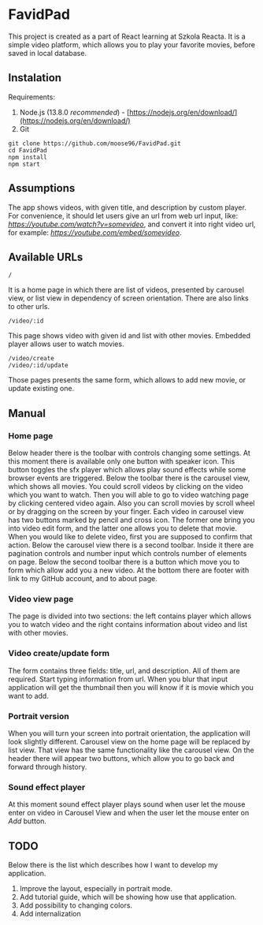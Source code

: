 # FavidPad

This project is created as a part of React learning at Szkola Reacta. It is a simple video platform, which allows you to play your favorite movies, before saved in local database.

## Instalation

Requirements:
1. Node.js (13.8.0 *recommended*) - [https://nodejs.org/en/download/](https://nodejs.org/en/download/)
2. Git

```
git clone https://github.com/moose96/FavidPad.git
cd FavidPad
npm install
npm start
```

## Assumptions

The app shows videos, with given title, and description by custom player. For convenience, it should let users give an url from web url input, like: *https://youtube.com/watch?v=somevideo*, and convert it into right video url, for example: *https://youtube.com/embed/somevideo*.

## Available URLs

```
/
```
It is a home page in which there are list of videos, presented by carousel view, or list view in dependency of screen orientation.
There are also links to other urls.

```
/video/:id
```
This page shows video with given id and list with other movies. Embedded player allows user to watch movies.

```
/video/create
/video/:id/update
```
Those pages presents the same form, which allows to add new movie, or update existing one.

## Manual

### Home page
Below header there is the toolbar with controls changing some settings. At this moment there is available only one button with speaker icon. This button toggles the sfx player which allows play sound effects while some browser events are triggered. Below the toolbar there is the carousel view, which shows all movies. You could scroll videos by clicking on the video which you want
to watch. Then you will able to go to video watching page by clicking centered video again. Also you can scroll movies by
scroll wheel or by dragging on the screen by your finger.
Each video in carousel view has two buttons marked by pencil and cross icon. The former one bring you into video edit form, and the
latter one allows you to delete that movie. When you would like to delete video, first you are supposed to confirm that action.
Below the carousel view there is a second toolbar. Inside it there are pagination controls and number input which controls number of elements on page.
Below the second toolbar there is a button which move you to form which allow add you a new video. At the bottom there are footer with link to my GitHub account, and to about page.

### Video view page
The page is divided into two sections: the left contains player which allows you to watch video and the right contains information
about video and list with other movies.

### Video create/update form
The form contains three fields: title, url, and description. All of them are required. Start typing information from url. When
you blur that input application will get the thumbnail then you will know if it is movie which you want to add.

### Portrait version
When you will turn your screen into portrait orientation, the application will look slightly different. Carousel view on the home page
will be replaced by list view. That view has the same functionality like the carousel view. On the header there will appear two
buttons, which allow you to go back and forward through history.

### Sound effect player
At this moment sound effect player plays sound when user let the mouse enter on video in Carousel View and when the user let the mouse enter on *Add* button.

## TODO
Below there is the list which describes how I want to develop my application.

1. Improve the layout, especially in portrait mode.
2. Add tutorial guide, which will be showing how use that application.
3. Add possibility to changing colors.
4. Add internalization